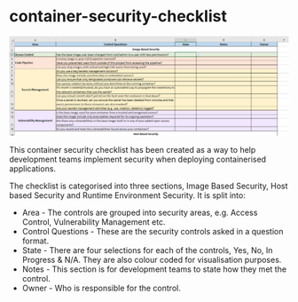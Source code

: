 # container-security-checklist

![The Container Security Checklist](./container-security-checklist-v1.png "Container Security Checklist")

This container security checklist has been created as a way to help development teams implement security when deploying containerised applications.

The checklist is categorised into three sections, Image Based Security, Host based Security and Runtime Environment Security. It is split into: 

- Area - The controls are grouped into security areas, e.g. Access Control, Vulnerability Management etc.
- Control Questions - These are the security controls asked in a question format.
- State - There are four selections for each of the controls, Yes, No, In Progress & N/A. They are also colour coded for visualisation purposes.
- Notes - This section is for development teams to state how they met the control.
- Owner - Who is responsible for the control.

